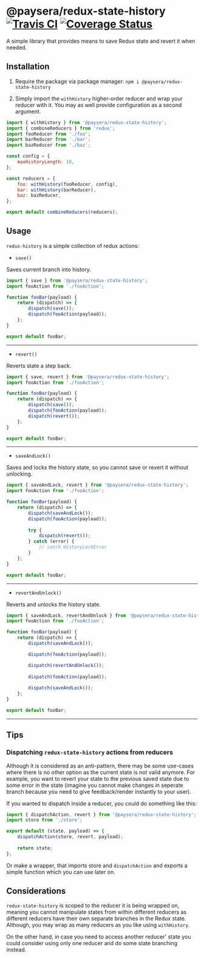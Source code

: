 # @paysera/redux-state-history [![Travis CI](https://api.travis-ci.org/paysera/js-lib-redux-state-history.svg?branch=master)](https://api.travis-ci.org/paysera/js-lib-redux-state-history.svg?branch=master) [![Coverage Status](https://coveralls.io/repos/github/paysera/js-lib-redux-state-history/badge.svg?branch=master)](https://coveralls.io/github/paysera/js-lib-redux-state-history?branch=master) 

A simple library that provides means to save Redux state and revert it when needed.

## Installation

1. Require the package via package manager: `npm i @paysera/redux-state-history`

2. Simply import the `withHistory` higher-order reducer and wrap your reducer with it. You may as well provide configuration
as a second argument.

```js
import { withHistory } from '@paysera/redux-state-history';
import { combineReducers } from 'redux';
import fooReducer from './foo';
import barReducer from './bar';
import bazReducer from './baz';

const config = {
    maxHistoryLength: 10,
};

const reducers = {
    foo: withHistory(fooReducer, config),
    bar: withHistory(barReducer),
    baz: bazReducer,
};

export default combineReducers(reducers);
```

## Usage

`redux-history` is a simple collection of redux actions:

- `save()`

Saves current branch into history.

```js
import { save } from '@paysera/redux-state-history';
import fooAction from './fooAction';

function fooBar(payload) {
    return (dispatch) => {
        dispatch(save());
        dispatch(fooAction(payload));
    };
}

export default fooBar;
```
___
- `revert()`

Reverts state a step back.

```js
import { save, revert } from '@paysera/redux-state-history';
import fooAction from './fooAction';

function fooBar(payload) {
    return (dispatch) => {
        dispatch(save());
        dispatch(fooAction(payload));
        dispatch(revert());
    };
}

export default fooBar;
```
___

- `saveAndLock()`

Saves and locks the history state, so you cannot save or revert it without unlocking.

```js
import { saveAndLock, revert } from '@paysera/redux-state-history';
import fooAction from './fooAction';

function fooBar(payload) {
    return (dispatch) => {
        dispatch(saveAndLock());
        dispatch(fooAction(payload));
        
        try {
            dispatch(revert());
        } catch (error) {
            // catch HistoryLockError
        }
    };
}

export default fooBar;
```

___

- `revertAndUnlock()`

Reverts and unlocks the history state.

```js
import { saveAndLock, revertAndUnlock } from '@paysera/redux-state-history';
import fooAction from './fooAction';

function fooBar(payload) {
    return (dispatch) => {
        dispatch(saveAndLock());

        dispatch(fooAction(payload));

        dispatch(revertAndUnlock());
        
        dispatch(fooAction(payload));
        
        dispatch(saveAndLock());
    };
}

export default fooBar;
```

___

## Tips

### Dispatching `redux-state-history` actions from reducers

Although it is considered as an anti-pattern, there may be some use-cases where there is no other option as the current
state is not valid anymore. For example, you want to revert your state to the previous saved state due to some error in 
the state (imagine you cannot make changes in seperate branch because you need to give feedback/render instantly to 
your user). 

If you wanted to dispatch inside a reducer, you could do something like this:
```js
import { dispatchAction, revert } from '@paysera/redux-state-history';
import store from './store';

export default (state, payload) => {
    dispatchAction(store, revert, payload);
    
    return state;
};
```

Or make a wrapper, that imports store and `dispatchAction` and exports a simple function which you can use later on.

## Considerations

`redux-state-history` is scoped to the reducer it is being wrapped on, meaning you cannot manipulate states from within
different reducers as different reducers have their own separate branches in the Redux state. Although, you may wrap
as many reducers as you like using `withHistory`.

On the other hand, in case you need to access another reducer' state you could consider using only one reducer and do 
some state branching instead.
